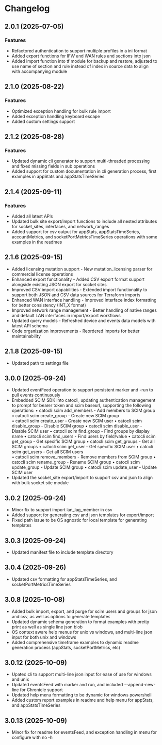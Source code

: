 # Changelog

## 2.0.1 (2025-07-05)

### Features
- Refactored authentication to support multiple profiles in a ini format
- Added export functions for IFW and WAN rules and sections into json
- Added import function into tf module for backup and restore, adjusted to use name of section and rule instead of index in source data to align with accompanying module 

## 2.1.0 (2025-08-22)

### Features

- Optimized exception handling for bulk rule import 
- Added exception handling keyboard escape 
- Added custom settings support

## 2.1.2 (2025-08-28)

### Features

- Updated dynamic cli generator to support multi-threaded processing and fixed missing fields in sub operations
- Added support for custom documentation in cli generation process, first examples in appStats and appStatsTimeSeries

## 2.1.4 (2025-09-11)

### Features

- Added all latest APIs
- Updated bulk site export/import functions to include all nested attributes for socket_sites, interfaces, and network_ranges
- Added support for csv output for appStats, appStatsTimeSeries, accountMetrics, and socketPortMetricsTimeSeries operations with some examples in the readmes

## 2.1.6 (2025-09-15)

- Added licensing mutation support - New mutation_licensing parser for commercial license operations
- Enhanced export functionality - Added CSV export format support alongside existing JSON export for socket sites 
- Improved CSV import capabilities - Extended import functionality to support both JSON and CSV data sources for Terraform imports
- Enhanced WAN interface handling - Improved interface index formatting for better consistency (INT_X format)
- Improved network range management - Better handling of native ranges and default LAN interfaces in import/export workflows
- Updated query models - Refreshed device and events data models with latest API schema
- Code organization improvements - Reordered imports for better maintainability

## 2.1.8 (2025-09-15)

- Updated path to settings file

## 3.0.0 (2025-09-24)

- Updated eventFeed operation to support persistent marker and -run to pull events continuously
- Embedded SCIM SDK into catocli, updating authentication management to prompt for bearer token and scim baseurl, supporting the following operations:
    •  catocli scim add_members - Add members to SCIM group
    •  catocli scim create_group - Create new SCIM group  
    •  catocli scim create_user - Create new SCIM user
    •  catocli scim disable_group - Disable SCIM group
    •  catocli scim disable_user - Disable SCIM user
    •  catocli scim find_group - Find groups by display name
    •  catocli scim find_users - Find users by field/value
    •  catocli scim get_group - Get specific SCIM group
    •  catocli scim get_groups - Get all SCIM groups
    •  catocli scim get_user - Get specific SCIM user
    •  catocli scim get_users - Get all SCIM users  
    •  catocli scim remove_members - Remove members from SCIM group
    •  catocli scim rename_group - Rename SCIM group
    •  catocli scim update_group - Update SCIM group
    •  catocli scim update_user - Update SCIM user
- Updated the socket_site export/import to support csv and json to align with bulk socket site module

## 3.0.2 (2025-09-24)

- Minor fix to support import lan_lag_member in csv
- Added support for generating csv and json templates for export/import
- Fixed path issue to be OS agnostic for local template for generating templates

## 3.0.3 (2025-09-24)

- Updated manifest file to include template directory

## 3.0.4 (2025-09-26)

- Updated csv formatting for appStatsTimeSeries, and socketPortMetricsTimeSeries 

## 3.0.8 (2025-10-08)

- Added bulk import, export, and purge for scim users and groups for json and csv, as well as options to generate templates
- Updated dynamic schema generation to format examples with pretty print as well as single line json blob
- OS context aware help menus for unix vs windows, and multi-line json input for both unix and windows
- Added comprehensive timeframe examples to dynamic readme generation process (appStats, socketPortMetrics, etc)

## 3.0.12 (2025-10-09)

- Upated cli to support multi-line json input for ease of use for windows and unix
- Updated eventsFeed with marker and run, and included --append-new-line for Chronicle support
- Updated help menu formatting to be dynamic for windows powershell
- Added custom report examples in readme and help menu for appStats, and appStatsTimeSeries

## 3.0.13 (2025-10-09)

- Minor fix for readme for eventsFeed, and exception handling in menu for configure with no -h





